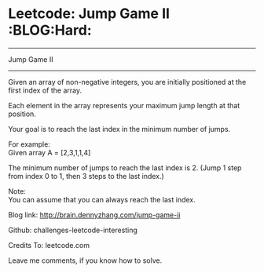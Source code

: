 # Leetcode: Jump Game II     :BLOG:Hard:


---

Jump Game II  

---

Given an array of non-negative integers, you are initially positioned at the first index of the array.  

Each element in the array represents your maximum jump length at that position.  

Your goal is to reach the last index in the minimum number of jumps.  

For example:  
Given array A = [2,3,1,1,4]  

The minimum number of jumps to reach the last index is 2. (Jump 1 step from index 0 to 1, then 3 steps to the last index.)  

Note:  
You can assume that you can always reach the last index.  

Blog link: <http://brain.dennyzhang.com/jump-game-ii>  

Github: challenges-leetcode-interesting  

Credits To: leetcode.com  

Leave me comments, if you know how to solve.